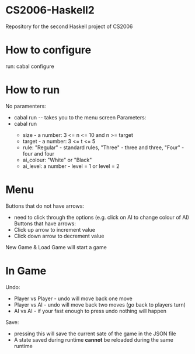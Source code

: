 # CS2006-Haskell2
Repository for the second Haskell project of CS2006

# How to configure
run: cabal configure

# How to run 
No paramenters:
 * cabal run -- takes you to the menu screen 
Parameters:
  * cabal run <size> <target> <rule> <ai colour> <ai level> 
     - size - a number: 3 <= n <= 10 and n >= target
     - target - a number: 3 <= t <= 5
     - rule: "Regular" - standard rules, "Three" - three and three, "Four" - four and four
     - ai_colour: "White" or "Black"
     - ai_level: a number - level = 1 or level = 2 

# Menu 
Buttons that do not have arrows:
* need to click through the options (e.g. click on AI to change colour of AI)
Buttons that have arrows:
* Click up arrow to increment value
* Click down arrow to decrement value

New Game & Load Game will start a game 

# In Game
Undo: 
* Player vs Player - undo will move back one move
* Player vs AI - undo will move back two moves (go back to players turn) 
* AI vs AI - if your fast enough to press undo nothing will happen

Save: 
* pressing this will save the current sate of the game in the JSON file 
* A state saved during runtime **cannot** be reloaded during the same runtime
